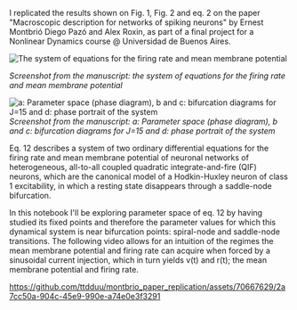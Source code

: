I replicated the results shown on Fig. 1, Fig. 2 and eq. 2 on the paper "Macroscopic description for networks of spiking neurons" by Ernest Montbrió Diego Pazó and Alex Roxin, as part of a final project for a Nonlinear Dynamics course @ Universidad de Buenos Aires.

![The system of equations for the firing rate and mean membrane potential](https://github.com/ttdduu/montbrio_paper_replication/assets/70667629/faf90ab0-d8d5-40fa-ad3f-992632cc6bbe)

*Screenshot from the manuscript: the system of equations for the firing rate and mean membrane potential*


![a: Parameter space (phase diagram), b and c: bifurcation diagrams for J=15 and d: phase portrait of the system](https://github.com/ttdduu/montbrio_paper_replication/assets/70667629/35d1e78e-61cb-43e0-9eeb-dc0e78e2fb30)
*Screenshot from the manuscript: a: Parameter space (phase diagram), b and c: bifurcation diagrams for J=15 and d: phase portrait of the system*

Eq. 12 describes a system of two ordinary differential equations for the firing rate and mean membrane potential of neuronal networks of heterogeneous, all-to-all coupled quadratic integrate-and-fire (QIF) neurons, which are the canonical model of a Hodkin-Huxley neuron of class 1 excitability, in which a resting state disappears through a saddle-node bifurcation.

In this notebook I'll be exploring parameter space of eq. 12 by having studied its fixed points and therefore the parameter values for which this dynamical system is near bifurcation points: spiral-node and saddle-node transitions. The following video allows for an intuition of the regimes the mean membrane potential and firing rate can acquire when forced by a sinusoidal current injection, which in turn yields v(t) and r(t); the mean membrane potential and firing rate.

https://github.com/ttdduu/montbrio_paper_replication/assets/70667629/2a7cc50a-904c-45e9-990e-a74e0e3f3291
